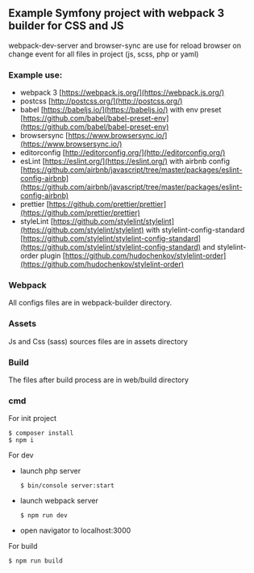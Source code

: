 ## Example Symfony project with webpack 3 builder for CSS and JS

webpack-dev-server and browser-sync are use for reload browser on change event for all files in project (js, scss, php or yaml)


### Example use:
* webpack 3 [https://webpack.js.org/](https://webpack.js.org/)
* postcss [http://postcss.org/](http://postcss.org/)
* babel [https://babeljs.io/](https://babeljs.io/) with env preset [https://github.com/babel/babel-preset-env](https://github.com/babel/babel-preset-env)
* browsersync [https://www.browsersync.io/](https://www.browsersync.io/)
* editorconfig [http://editorconfig.org/](http://editorconfig.org/)
* esLint [https://eslint.org/](https://eslint.org/) with airbnb config [https://github.com/airbnb/javascript/tree/master/packages/eslint-config-airbnb](https://github.com/airbnb/javascript/tree/master/packages/eslint-config-airbnb)
* prettier [https://github.com/prettier/prettier](https://github.com/prettier/prettier)
* styleLint [https://github.com/stylelint/stylelint](https://github.com/stylelint/stylelint) with stylelint-config-standard [https://github.com/stylelint/stylelint-config-standard](https://github.com/stylelint/stylelint-config-standard) and stylelint-order plugin [https://github.com/hudochenkov/stylelint-order](https://github.com/hudochenkov/stylelint-order)

### Webpack

All configs files are in webpack-builder directory.

### Assets

Js and Css (sass) sources files are in assets directory

### Build

The files after build process are in web/build directory

### cmd

For init project

    $ composer install
    $ npm i

For dev

* launch php server

      $ bin/console server:start

* launch webpack server

      $ npm run dev

* open navigator to localhost:3000

For build

    $ npm run build
